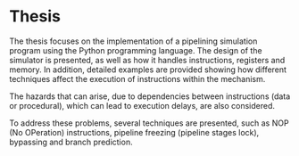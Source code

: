 # Thesis
The thesis focuses on the implementation of a pipelining simulation program
using the Python programming language. The design of the simulator is presented, as
well as how it handles instructions, registers and memory. In addition, detailed
examples are provided showing how different techniques affect the execution of
instructions within the mechanism.

The hazards that can arise, due to dependencies between instructions (data or procedural), 
which can lead to execution delays, are also considered.

To address these problems, several techniques are presented, such as NOP (No
OPeration) instructions, pipeline freezing (pipeline stages lock), bypassing and branch
prediction.

